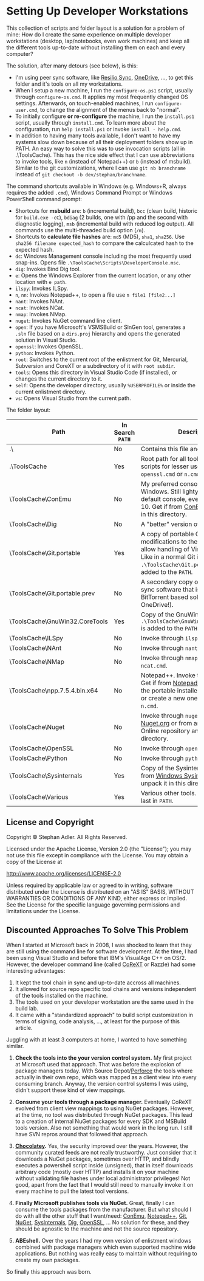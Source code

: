 # Setting Up Developer Workstations

This collection of scripts and folder layout is a solution for a problem of mine: 
How do I create the same experience on multiple developer workstations (desktop, lap/notebooks, even work machines)
and keep all the different tools up-to-date without installing them on each and every computer?

The solution, after many detours (see below), is this:

- I'm using peer sync software, like [Resilio Sync](https://www.resilio.com/), [OneDrive](https://www.onedrive.com/), ..., to get this folder and it's tools on all my workstations.
- When I setup a new machine, I run the `configure-os.ps1` script, usually through `configure-os.cmd`. It applies my most frequently changed OS settings. Afterwards, on touch-enabled machines, I run `configure-user.cmd`, to change the alignment of the menus back to "normal".
- To initially configure **or re-configure** the machine, I run the `install.ps1` script, usually through `install.cmd`. To learn more about the configuration, run `help install.ps1` or invoke `install - help.cmd`.
- In addition to having many tools available, I don't want to have my systems slow down because of all their deployment folders show up in PATH. An easy way to solve this was to use invocation scripts (all in .\ToolsCache). This has the nice side effect that I can use abbreviations to invoke tools, like `n` (instead of Notepad++) or `b` (instead of msbuild). Similar to the git customizations, where I can use `git nb branchname` instead of `git checkout -b dev/stephan/branchname`.

The command shortcuts available in Windows (e.g. Windows+R, always requires the added `.cmd`), Windows Command Prompt or Windows PowerShell command prompt:

- Shortcuts for **msbuild** are: `b` (incremental build), `bcc` (clean build, historic for `build.exe -cC`), `bdiag` (2 builds, one with /pp and the second with diagnostic logging), `msb` (incremental build with reduced log output). All commands use the multi-threaded build option (`/m`).
- Shortcuts to **calculate file hashes** are: `md5` (MD5), `sha1`, `sha256`. Use `sha256 filename expected_hash` to compare the calculcated hash to the expected hash.
- `dc`: Windows Management console including the most frequently used snap-ins. Opens file `.\ToolsCache\Scripts\DeveloperConsole.msc`.
- `dig`: Invokes Bind Dig tool.
- `e`: Opens the Windows Explorer from the current location, or any other location with `e path`.
- `ilspy`: Invokes ILSpy.
- `n`, `nn`: Invokes Notepad++, to open a file use `n file1 [file2...]`
- `nant`: Invokes NAnt.
- `ncat`: Invokes NCat.
- `nmap`: Invokes NMap.
- `nuget`: Invokes NuGet command line client.
- `open`: If you have Microsoft's VSMSBuild or SlnGen tool, generates a `.sln` file based on a `dirs.proj` hierarchy and opens the generated solution in Visual Studio.
- `openssl`: Invokes OpenSSL.
- `python`: Invokes Python.
- `root`: Switches to the current root of the enlistment for Git, Mercurial, Subversion and CoreXT or a subdirectory of it with `root subdir`.
- `tools`: Opens this directory in Visual Studio Code (if installed), or changes the current directory to it.
- `self`: Opens the developer directory, usually `%USERPROFILE%` or inside the current enlistment directory.
- `vs`: Opens Visual Studio from the current path.

The folder layout:

| Path | In Search `PATH` | Description |
| --- | --- | --- |
| .\ | No | Contains this file and the installers. |
| .\ToolsCache | Yes | Root path for all tools and invocation scripts for lesser used tools, like `openssl.cmd` or `n.cmd`. |
| \ToolsCache\ConEmu | No | My preferred console host on Windows. Still lightyears ahead of the default console, even on Windows 10. Get if from [ConEmu](https://conemu.github.io/) and unpack it in this directory. |
| \ToolsCache\Dig | No | A "better" version of `nslookup`. |
| \ToolsCache\Git.portable | Yes | A copy of portable Git, including modifications to the authentication to allow handling of Visual Studio online. Like in a normal Git installation, `.\ToolsCache\Git.portable\cmd` is added to the `PATH`. |
| \ToolsCache\Git.portable.prev | No | A secondary copy of Git, for peer sync software that isn't as quick as a BitTorrent based solution (hello OneDrive!). |
| \ToolsCache\GnuWin32.CoreTools | Yes | Copy of the GnuWin core tools. `.\ToolsCache\GnuWin32.CoreTools\bin` is added to the `PATH`. |
| \ToolsCache\ILSpy | No | Invoke through `ilspy.cmd`. |
| \ToolsCache\NAnt | No | Invoke through `nant.cmd`. |
| \ToolsCache\NMap | No | Invoke through `nmap.cmd` and `ncat.cmd`. |
| \ToolsCache\npp.7.5.4.bin.x64 | No | Notepad++. Invoke through `n.cmd`. Get if from [Notepad++](https://notepad-plus-plus.org/) and unpack the portable installer in this directory or create a new one and modify `n.cmd`. |
| \ToolsCache\Nuget | No | Invoke through `nuget.cmd`. Get it from [Nuget.org](https://www.nuget.org/downloads) or from any Visual Studio Online repository and place it in this directory. |
| \ToolsCache\OpenSSL | No | Invoke through `openssl.cmd`. |
| \ToolsCache\Python | No | Invoke through `python.cmd`. |
| \ToolsCache\Sysinternals | Yes | Copy of the Sysinternals suite. Get if from [Windows Sysinternals](https://docs.microsoft.com/en-us/sysinternals/) and unpack it in this directory. |
| \ToolsCache\Various | Yes | Various other tools. Will always be last in `PATH`. |



## License and Copyright

Copyright &copy; Stephan Adler. All Rights Reserved.

Licensed under the Apache License, Version 2.0 (the "License");
you may not use this file except in compliance with the License.
You may obtain a copy of the License at

http://www.apache.org/licenses/LICENSE-2.0

Unless required by applicable law or agreed to in writing, software
distributed under the License is distributed on an "AS IS" BASIS,
WITHOUT WARRANTIES OR CONDITIONS OF ANY KIND, either express or implied.
See the License for the specific language governing permissions and
limitations under the License.


## Discounted Approaches To Solve This Problem

When I started at Microsoft back in 2008, I was shocked to learn that they are still using the command line for software development. At the time, I had been using Visual Studio and before that IBM's VisualAge C++ on OS/2. However, the developer command line (called [CoReXT](http://code.dblock.org/2014/04/28/why-one-giant-source-control-repository-is-bad-for-you-and-facebook.html) or Razzle) had some interesting advantages:

1. It kept the tool chain in sync and up-to-date accross all machines.
2. It allowed for source repo specific tool chains and versions independent of the tools installed on the machine.
3. The tools used on your developer workstation are the same used in the build lab.
4. It came with a "standardized approach" to build script customization in terms of signing, code analysis, ..., at least for the purpose of this article.

Juggling with at least 3 computers at home, I wanted to have something similar.

1. **Check the tools into the your version control system.** My first project at Microsoft used that approach. That was before the explosion of package managers today. With Source Depot/[Perforce](https://www.perforce.com/) the tools where actually in their own repo, which was mapped as a client view into every consuming branch. Anyway, the version control systems I was using, didn't support these kind of view mappings.

2. **Consume your tools through a package manager.** Eventually CoReXT evolved from client view mappings to using NuGet packages. However, at the time, no tool was distributed through NuGet packages. This lead to a creation of internal NuGet packages for every SDK and MSBuild tools version. Also not something that would work in the long run. I still have SVN repros around that followed that approach.

3. **[Chocolatey](https://chocolatey.org/).** Yes, the security improved over the years. However, the community curated feeds are not really trustworthy. Just consider that it downloads a NuGet packages, sometimes over HTTP, and blindly executes a powershell script inside (unsigned), that in itself downloads arbitrary code (mostly over HTTP) and installs it on your machine without validating file hashes under local administrator privileges! Not good, apart from the fact that I would still need to manually invoke it on every machine to pull the latest tool versions. 

4. **Finally Microsoft publishes tools via NuGet.** Great, finally I can consume the tools packages from the manufacturer. But what should I do with all the other stuff that I want/need: [ConEmu](https://conemu.github.io/), [Notepad++](https://notepad-plus-plus.org/), [Git](https://git-scm.com/), [NuGet](https://www.nuget.org/downloads), [SysInternals](https://docs.microsoft.com/en-us/sysinternals/downloads/sysinternals-suite), [Dig](https://www.isc.org/downloads/bind/), [OpenSSL](https://www.openssl.org/), ... No solution for these, and they should be agnostic to the machine and not the source repository. 

5. **ABEshell.** Over the years I had my own version of enlistment windows combined with package managers which even supported machine wide applications. But nothing was really easy to maintain without requiring to create my own packages.

So finally this approach was born.

<!--
[The latest supported Visual C++ downloads](https://support.microsoft.com/en-us/help/2977003/the-latest-supported-visual-c-downloads)
or through [MSDN Subscriber Downloads](https://my.visualstudio.com/Downloads?q=redistributable)
-->